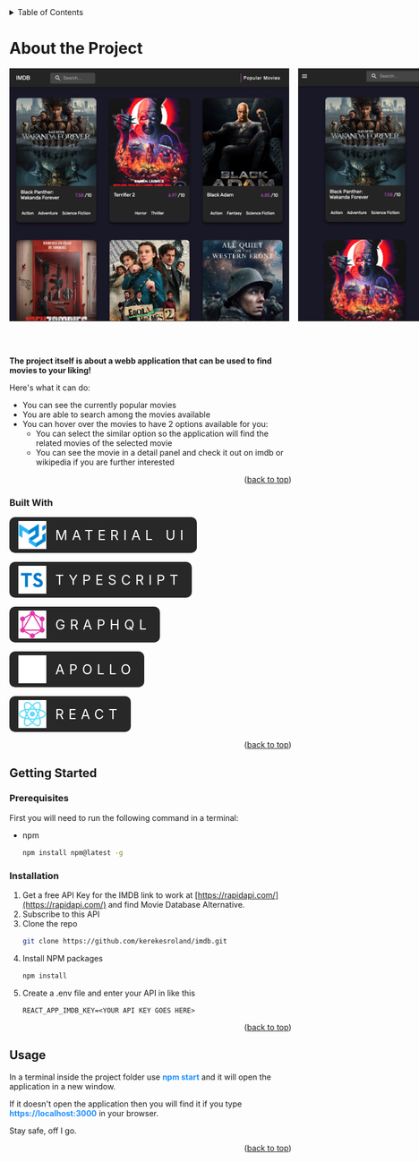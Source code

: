 <!-- TABLE OF CONTENTS -->
<details>
  <summary><a id="readme-top">Table of Contents</a></summary>
  <ol>
    <li>
      <a href="#about-the-project">About The Project</a>
      <ul>
        <li><a href="#built-with">Built With</a></li>
      </ul>
    </li>
    <li>
      <a href="#getting-started">Getting Started</a>
      <ul>
        <li><a href="#prerequisites">Prerequisites</a></li>
        <li><a href="#installation">Installation</a></li>
      </ul>
    </li>
    <li><a href="#usage">Usage</a></li>
  </ol>
</details>

# About the Project

<div class="images"> 
    <img src="./src/assets/homePage.jpg" align="center" width="500">
    <img src="./src/assets/homePageMobile.jpg" align="center" width="240">
</div>

<p class="projectDescription"> 
<b>The project itself is about a webb application that can be used to find movies to your liking!</b>

Here's what it can do:

- You can see the currently popular movies
- You are able to search among the movies available
- You can hover over the movies to have 2 options available for you:
  - You can select the similar option so the application will find the related movies of the selected movie
  - You can see the movie in a detail panel and check it out on imdb or wikipedia if you are further interested

</p>

<p align="right">(<a href="#readme-top">back to top</a>)</p>

### Built With

<div class="builtWithWrapper">
    <div class="imgWrapper">
        <img class="img" src="./src/assets/materialUi.png" align="center" width=50>
        <p class="textCenter">Material UI</p>
    </div>
    <div class="imgWrapper">
        <img class="img" src="./src/assets/typescript.png" align="center" width=50>
         <p class="textCenter">Typescript</p>
    </div>
    <div class="imgWrapper">
        <img class="img" src="./src/assets/graphql.png" align="center" width=50>
         <p class="textCenter">Graphql</p>
    </div>
    <div class="imgWrapper">
        <img class="img" src="./src/assets/apolloIcon.png" align="center" width=50>
         <p class="textCenter">Apollo</p>
    </div>
    <div class="imgWrapper">
        <img src="./src/assets/reactIcon.png" align="center" width=50>
        <p class="textCenter">React</p>
    </div>
</div>

<p align="right">(<a href="#readme-top">back to top</a>)</p>

<!-- GETTING STARTED -->

## Getting Started

### Prerequisites

First you will need to run the following command in a terminal:

- npm
  ```sh
  npm install npm@latest -g
  ```

### Installation

1. Get a free API Key for the IMDB link to work at [https://rapidapi.com/](https://rapidapi.com/) and find Movie Database Alternative.
2. Subscribe to this API
3. Clone the repo
   ```sh
   git clone https://github.com/kerekesroland/imdb.git
   ```
4. Install NPM packages
   ```sh
   npm install
   ```
5. Create a .env file and enter your API in like this
   ```
   REACT_APP_IMDB_KEY=<YOUR API KEY GOES HERE>
   ```

<p align="right">(<a href="#readme-top">back to top</a>)</p>

<!-- USAGE EXAMPLES -->

## Usage

<p>In a terminal inside the project folder use <b class="highlight">npm start</b> and it will open the application in a new window.</p>
<p>If it doesn't open the application then you will find it if you type <b class="highlight">https://localhost:3000</b> in your browser.</p>
<p>Stay safe, off I go.</p>

<p align="right">(<a href="#readme-top">back to top</a>)</p>

<style>
 .textCenter {
    text-align: center;
    margin: auto 0;
    font-size: 1.5rem;
    color: #fff;
    text-transform: uppercase;
    letter-spacing: .5rem;
 }
 .projectDescription {
    padding-top: 3rem
 }
 .builtWithWrapper {
        display: flex;
        flex-direction: column;
        gap: 1rem;
        margin-top: 1rem;
 } 

 .imgWrapper {
    display: flex;
    align-items: center;
    width: fit-content;
    height: 4rem;
    background-color: #282828;
    border-radius: 10px;
    gap: 1rem;
    padding: 0 1rem;
 }
 .images {
    display: flex;
    justify-content: flex-start;
    align-items: center;
    gap: 1rem;
 }
 .highlight {
    color: dodgerblue;
    font-weight: bolder;
 }
</style>
